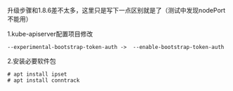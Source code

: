 升级步骤和1.8.6差不太多，这里只是写下一点区别就是了（测试中发现nodePort不能用）

1.kube-apiserver配置项目修改

`--experimental-bootstrap-token-auth ->  --enable-bootstrap-token-auth`

2.安装必要软件包

```
# apt install ipset
# apt install conntrack
```



